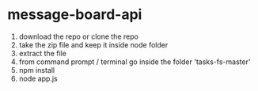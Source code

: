# message-board-api

1. download the repo or clone the repo
2. take the zip file and keep it inside node folder
3. extract the file
4. from command prompt / terminal go inside the folder 'tasks-fs-master'
5. npm install
6. node app.js
